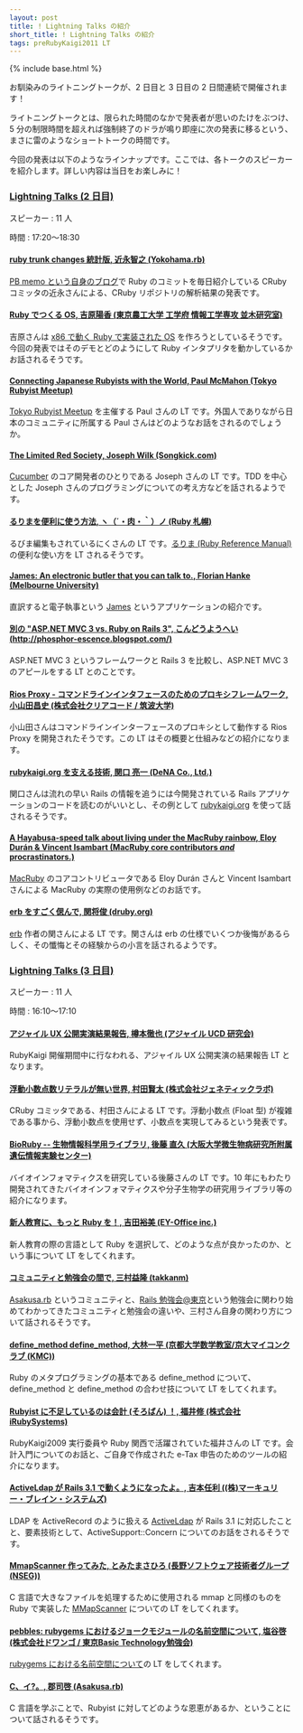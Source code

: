 ```yaml
---
layout: post
title: ! Lightning Talks の紹介
short_title: ! Lightning Talks の紹介
tags: preRubyKaigi2011 LT
---
```

{% include base.html %}


お馴染みのライトニングトークが、2 日目と 3 日目の 2 日間連続で開催されます！

ライトニングトークとは、限られた時間のなかで発表者が思いのたけをぶつけ、5 分の制限時間を超えれば強制終了のドラが鳴り即座に次の発表に移るという、まさに雷のようなショートトークの時間です。

今回の発表は以下のようなラインナップです。ここでは、各トークのスピーカーを紹介します。詳しい内容は当日をお楽しみに！

### [Lightning Talks (2 日目)](http://rubykaigi.org/2011/ja/schedule/details/17M10)

スピーカー 
:  11 人

時間 
:  17:20〜18:30

#### [ruby trunk changes 統計版, 近永智之 (Yokohama.rb)](http://rubykaigi.org/2011/ja/schedule/details/17M10_01)

[PB memo という自身のブログ](http://d.hatena.ne.jp/nagachika/)で Ruby のコミットを毎日紹介している CRuby コミッタの近永さんによる、CRuby リポジトリの解析結果の発表です。

#### [Ruby でつくる OS, 吉原陽香 (東京農工大学 工学府 情報工学専攻 並木研究室)](http://rubykaigi.org/2011/ja/schedule/details/17M10_02)

吉原さんは [x86 で動く Ruby で実装された OS](http://ci.nii.ac.jp/naid/110007995350) を作ろうとしているそうです。今回の発表ではそのデモとどのようにして Ruby インタプリタを動かしているかお話されるそうです。

#### [Connecting Japanese Rubyists with the World, Paul McMahon (Tokyo Rubyist Meetup)](http://rubykaigi.org/2011/ja/schedule/details/17M10_03)

[Tokyo Rubyist Meetup](http://www.tokyorubyistmeetup.org/) を主催する Paul さんの LT です。外国人でありながら日本のコミュニティに所属する Paul さんはどのようなお話をされるのでしょうか。

#### [The Limited Red Society, Joseph Wilk (Songkick.com)](http://rubykaigi.org/2011/ja/schedule/details/17M10_04)

[Cucumber](http://cukes.info/) のコア開発者のひとりである Joseph さんの LT です。TDD を中心とした Joseph さんのプログラミングについての考え方などを話されるようです。

#### [るりまを便利に使う方法, ヽ（´・肉・｀）ノ (Ruby 札幌)](http://rubykaigi.org/2011/ja/schedule/details/17M10_05)

るびま編集もされているにくさんの LT です。[るりま (Ruby Reference Manual)](http://doc.ruby-lang.org/ja/1.9.2/doc/index.html) の便利な使い方を LT されるそうです。

#### [James: An electronic butler that you can talk to., Florian Hanke (Melbourne University)](http://rubykaigi.org/2011/ja/schedule/details/17M10_06)

直訳すると電子執事という [James](https://github.com/floere/james) というアプリケーションの紹介です。

#### [別の "ASP.NET MVC 3 vs. Ruby on Rails 3", こんどうようへい (http://phosphor-escence.blogspot.com/)](http://rubykaigi.org/2011/ja/schedule/details/17M10_07)

ASP.NET MVC 3 というフレームワークと Rails 3 を比較し、ASP.NET MVC 3 のアピールをする LT とのことです。

#### [Rios Proxy - コマンドラインインタフェースのためのプロキシフレームワーク, 小山田昌史 (株式会社クリアコード / 筑波大学)](http://rubykaigi.org/2011/ja/schedule/details/17M10_08)

小山田さんはコマンドラインインターフェースのプロキシとして動作する Rios Proxy を開発されたそうです。この LT はその概要と仕組みなどの紹介になります。

#### [rubykaigi.org を支える技術, 関口 亮一 (DeNA Co., Ltd.)](http://rubykaigi.org/2011/ja/schedule/details/17M10_09)

関口さんは流れの早い Rails の情報を追うには今開発されている Rails アプリケーションのコードを読むのがいいとし、その例として [rubykaigi.org](https://github.com/ruby-no-kai/rubykaigi) を使って話されるそうです。

#### [A Hayabusa-speed talk about living under the MacRuby rainbow, Eloy Durán &amp; Vincent Isambart (MacRuby core contributors *and* procrastinators.)](http://rubykaigi.org/2011/ja/schedule/details/17M10_10)

[MacRuby](http://www.macruby.org/) のコアコントリビュータである Eloy Durán さんと Vincent Isambart さんによる MacRuby の実際の使用例などのお話です。

#### [erb をすごく偲んで, 関将俊 (druby.org)](http://rubykaigi.org/2011/ja/schedule/details/17M10_11)

[erb](http://doc.ruby-lang.org/ja/1.9.2/library/erb.html) 作者の関さんによる LT です。関さんは erb の仕様でいくつか後悔があるらしく、その懺悔とその経験からの小言を話されるようです。

### [Lightning Talks (3 日目)](http://rubykaigi.org/2011/ja/schedule/details/18M09)

スピーカー 
:  11 人

時間 
:  16:10〜17:10

#### [アジャイル UX 公開実演結果報告, 樽本徹也 (アジャイル UCD 研究会)](http://rubykaigi.org/2011/ja/schedule/details/18M09_01)

RubyKaigi 開催期間中に行なわれる、アジャイル UX 公開実演の結果報告 LT となります。

#### [浮動小数点数リテラルが無い世界, 村田賢太 (株式会社ジェネティックラボ)](http://rubykaigi.org/2011/ja/schedule/details/18M09_02)

CRuby コミッタである、村田さんによる LT です。浮動小数点 (Float 型) が複雑である事から、浮動小数点を使用せず、小数点を実現してみるという発表です。

#### [BioRuby -- 生物情報科学用ライブラリ, 後藤 直久 (大阪大学微生物病研究所附属遺伝情報実験センター)](http://rubykaigi.org/2011/ja/schedule/details/18M09_03)

バイオインフォマティクスを研究している後藤さんの LT です。10 年にもわたり開発されてきたバイオインフォマティクスや分子生物学の研究用ライブラリ等の紹介になります。

#### [新人教育に、もっと Ruby を！, 吉田裕美 (EY-Office inc.)](http://rubykaigi.org/2011/ja/schedule/details/18M09_04)

新人教育の際の言語として Ruby を選択して、どのような点が良かったのか、という事について LT をしてくれます。

#### [コミュニティと勉強会の間で, 三村益隆 (takkanm)](http://rubykaigi.org/2011/ja/schedule/details/18M09_05)

[Asakusa.rb](http://asakusa.rubyist.net/) というコミュニティと、[Rails 勉強会@東京](http://wiki.fdiary.net/rails/?RailsMeetingTokyo)という勉強会に関わり始めてわかってきたコミュニティと勉強会の違いや、三村さん自身の関わり方について話されるそうです。

#### [define_method define_method, 大林一平 (京都大学数学教室/京大マイコンクラブ (KMC))](http://rubykaigi.org/2011/ja/schedule/details/18M09_06)

Ruby のメタプログラミングの基本である define_method について、define_method と define_method の合わせ技について LT をしてくれます。

#### [Rubyist に不足しているのは会計 (そろばん) ！, 福井修 (株式会社 iRubySystems)](http://rubykaigi.org/2011/ja/schedule/details/18M09_07)

RubyKaigi2009 実行委員や Ruby 関西で活躍されていた福井さんの LT です。会計入門についてのお話と、ご自身で作成された e-Tax 申告のためのツールの紹介になります。

#### [ActiveLdap が Rails 3.1 で動くようになったよ。, 吉本任利 ((株)マーキュリー・ブレイン・システムズ)](http://rubykaigi.org/2011/ja/schedule/details/18M09_08)

LDAP を ActiveRecord のように扱える [ActiveLdap](http://rubyforge.org/projects/ruby-activeldap/) が Rails 3.1 に対応したことと、要素技術として、ActiveSupport::Concern についてのお話をされるそうです。

#### [MmapScanner 作ってみた, とみたまさひろ (長野ソフトウェア技術者グループ(NSEG))](http://rubykaigi.org/2011/ja/schedule/details/18M09_09)

C 言語で大きなファイルを処理するために使用される mmap と同様のものを Ruby で実装した [MMapScanner](https://github.com/tmtm/mmapscanner) についての LT をしてくれます。

#### [pebbles: rubygems におけるジョークモジュールの名前空間について, 塩谷啓 (株式会社ドワンゴ / 東京Basic Technology勉強会)](http://rubykaigi.org/2011/ja/schedule/details/18M09_10)

[rubygems における名前空間について](http://randd.kwappa.net/2010/12/19/192)の LT をしてくれます。

#### [C、イ?。, 郡司啓 (Asakusa.rb)](http://rubykaigi.org/2011/ja/schedule/details/18M09_11)

C 言語を学ぶことで、Rubyist に対してどのような恩恵があるか、ということについて話されるそうです。


